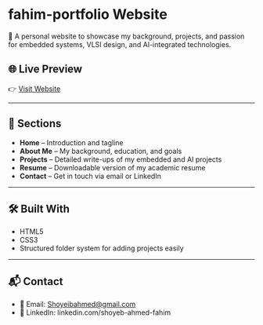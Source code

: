 # fahim-portfolio Website

🚀 A personal website to showcase my background, projects, and passion for embedded systems, VLSI design, and AI-integrated technologies.

## 🌐 Live Preview
👉 [Visit Website](https://shoyeib.github.io/fahim-portfolio/)  


---

## 📂 Sections

- **Home** – Introduction and tagline
- **About Me** – My background, education, and goals
- **Projects** – Detailed write-ups of my embedded and AI projects
- **Resume** – Downloadable version of my academic resume
- **Contact** – Get in touch via email or LinkedIn

---

## 🛠️ Built With

- HTML5
- CSS3
- Structured folder system for adding projects easily

---

## 📬 Contact

- 📧 Email: Shoyeibahmed@gmail.com
- 🔗 LinkedIn: linkedin.com/shoyeb-ahmed-fahim

